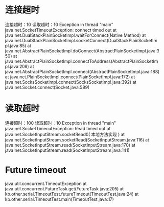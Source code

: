# 连接超时

连接超时：10
读取超时：10
Exception in thread "main" java.net.SocketTimeoutException: connect timed out
	at java.net.DualStackPlainSocketImpl.waitForConnect(Native Method)
	at java.net.DualStackPlainSocketImpl.socketConnect(DualStackPlainSocketImpl.java:85)
	at java.net.AbstractPlainSocketImpl.doConnect(AbstractPlainSocketImpl.java:350)
	at java.net.AbstractPlainSocketImpl.connectToAddress(AbstractPlainSocketImpl.java:206)
	at java.net.AbstractPlainSocketImpl.connect(AbstractPlainSocketImpl.java:188)
	at java.net.PlainSocketImpl.connect(PlainSocketImpl.java:172)
	at java.net.SocksSocketImpl.connect(SocksSocketImpl.java:392)
	at java.net.Socket.connect(Socket.java:589)



# 读取超时

连接超时：100
读取超时：10
Exception in thread "main" java.net.SocketTimeoutException: Read timed out
	at java.net.SocketInputStream.socketRead0( 本地方法实现 )
	at java.net.SocketInputStream.socketRead(SocketInputStream.java:116)
	at java.net.SocketInputStream.read(SocketInputStream.java:170)
	at java.net.SocketInputStream.read(SocketInputStream.java:141)

	
	
# Future timeout

java.util.concurrent.TimeoutException
	at java.util.concurrent.FutureTask.get(FutureTask.java:205)
	at kb.other.serial.TimeoutTest.futureTimeout(TimeoutTest.java:24)
	at kb.other.serial.TimeoutTest.main(TimeoutTest.java:17)

	
	

	
